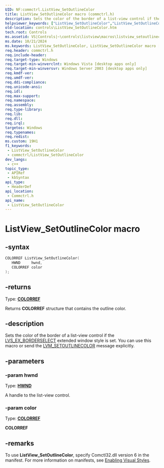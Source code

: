 ```yaml
---
UID: NF:commctrl.ListView_SetOutlineColor
title: ListView_SetOutlineColor macro (commctrl.h)
description: Sets the color of the border of a list-view control if the LVS_EX_BORDERSELECT extended window style is set. You can use this macro or send the LVM_SETOUTLINECOLOR message explicitly.
helpviewer_keywords: ["ListView_SetOutlineColor","ListView_SetOutlineColor macro [Windows Controls]","_win32_ListView_SetOutlineColor","_win32_ListView_SetOutlineColor_cpp","commctrl/ListView_SetOutlineColor","controls.ListView_SetOutlineColor","controls._win32_ListView_SetOutlineColor"]
old-location: controls\ListView_SetOutlineColor.htm
tech.root: Controls
ms.assetid: VS|Controls|~\controls\listview\macros\listview_setoutlinecolor.htm
ms.date: 10/21/2024
ms.keywords: ListView_SetOutlineColor, ListView_SetOutlineColor macro [Windows Controls], _win32_ListView_SetOutlineColor, _win32_ListView_SetOutlineColor_cpp, commctrl/ListView_SetOutlineColor, controls.ListView_SetOutlineColor, controls._win32_ListView_SetOutlineColor
req.header: commctrl.h
req.include-header: 
req.target-type: Windows
req.target-min-winverclnt: Windows Vista [desktop apps only]
req.target-min-winversvr: Windows Server 2003 [desktop apps only]
req.kmdf-ver: 
req.umdf-ver: 
req.ddi-compliance: 
req.unicode-ansi: 
req.idl: 
req.max-support: 
req.namespace: 
req.assembly: 
req.type-library: 
req.lib: 
req.dll: 
req.irql: 
targetos: Windows
req.typenames: 
req.redist: 
ms.custom: 19H1
f1_keywords:
 - ListView_SetOutlineColor
 - commctrl/ListView_SetOutlineColor
dev_langs:
 - c++
topic_type:
 - APIRef
 - kbSyntax
api_type:
 - HeaderDef
api_location:
 - Commctrl.h
api_name:
 - ListView_SetOutlineColor
---
```


# ListView_SetOutlineColor macro

## -syntax

```cpp
COLORREF ListView_SetOutlineColor(
   HWND     hwnd,
   COLORREF color
);
```

## -returns

Type: **[COLORREF](/windows/desktop/winprog/windows-data-types)**

Returns <b>COLORREF</b> structure that contains the outline color.


## -description

Sets the color of the border of a list-view control if the <a href="/windows/desktop/Controls/extended-list-view-styles">LVS_EX_BORDERSELECT</a> extended window style is set. You can use this macro or send the <a href="/windows/desktop/Controls/lvm-setoutlinecolor">LVM_SETOUTLINECOLOR</a> message explicitly.

## -parameters

### -param hwnd

Type: <b><a href="/windows/desktop/WinProg/windows-data-types">HWND</a></b>

A handle to the list-view control.

### -param color

Type: <b><a href="/windows/desktop/WinProg/windows-data-types">COLORREF</a></b>

<b>COLORREF</b>

## -remarks

To use <b>ListView_SetOutlineColor</b>, specify Comctl32.dll version 6 in the manifest. For more information on manifests, see <a href="/windows/desktop/Controls/cookbook-overview">Enabling Visual Styles</a>.
